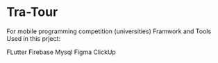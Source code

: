 # Tra-Tour
For mobile programming competition (universities)
Framwork and Tools Used in this prject:

FLutter
Firebase
Mysql
Figma
ClickUp
